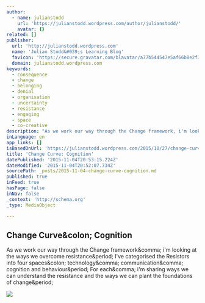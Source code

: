 ```yaml
---
author:
  - name: julianstodd
    url: 'https://julianstodd.wordpress.com/author/julianstodd/'
    avatar: {}
related: []
publisher:
  url: 'http://julianstodd.wordpress.com'
  name: 'Julian Stodd&#039;s Learning Blog'
  favicon: 'https://secure.gravatar.com/blavatar/a77b544547e5af66b8e2f3e1064f4202?s=16'
  domain: julianstodd.wordpress.com
keywords:
  - consequence
  - change
  - belonging
  - denial
  - organisation
  - uncertainty
  - resistance
  - engaging
  - space
  - co-creative
description: "As we work our way through the Change framework, i'm looking at the ways we overcome resistance. I've categorised the Resistors into four spaces: technology, communication, cognition and behaviour. For each, i'm sharing ways we can understand the resistance and the ways we can plant the foundations of change."
inLanguage: en
app_links: []
isBasedOnUrl: 'https://julianstodd.wordpress.com/2015/10/27/change-curve-cognition/'
title: 'Change Curve: Cognition'
datePublished: '2015-11-04T20:53:15.224Z'
dateModified: '2015-11-04T20:52:07.734Z'
sourcePath: _posts/2015-11-04-change-curve-cognition.md
published: true
inFeed: true
hasPage: false
inNav: false
_context: 'http://schema.org'
_type: MediaObject

---
```

<article style=""><h1>Change Curve&amp;colon; Cognition</h1><p>As we work our way through the Change framework&amp;comma; i'm looking at the ways we overcome resistance&amp;period; I've categorised the Resistors into four spaces&amp;colon; technology&amp;comma; communication&amp;comma; cognition and behaviour&amp;period; For each&amp;comma; i'm sharing ways we can understand the resistance and the ways we can plant the foundations of change&amp;period;</p><img src="https://julianstodd.files.wordpress.com/2015/08/image5.jpg?w=640&amp;h=480" /></article>